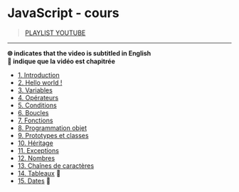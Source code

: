 # JavaScript - cours

> [PLAYLIST YOUTUBE](https://www.youtube.com/playlist?list=PLrSOXFDHBtfGxf_PtXLu_OrjFKt4_dqB_)

---

**🌐 indicates that the video is subtitled in English**<br>
**🔢 indique que la vidéo est chapitrée**

+ [1. Introduction](https://www.youtube.com/watch?v=02Xs2ySaXcs)
+ [2. Hello world !](https://www.youtube.com/watch?v=PsosD3WyFfI)
+ [3. Variables](https://www.youtube.com/watch?v=r_ylc4StEeo)
+ [4. Opérateurs](https://www.youtube.com/watch?v=lThLyuv2_JM)
+ [5. Conditions](https://www.youtube.com/watch?v=C3z7Ijv_gho)
+ [6. Boucles](https://www.youtube.com/watch?v=mYXaFHKXku0)
+ [7. Fonctions](https://www.youtube.com/watch?v=RUT2fr28YYg)
+ [8. Programmation objet](https://www.youtube.com/watch?v=cnnhogixcI0)
+ [9. Prototypes et classes](https://www.youtube.com/watch?v=_Ilj_unoqvA)
+ [10. Héritage](https://www.youtube.com/watch?v=2BoeW9J-Hso)
+ [11. Exceptions](https://www.youtube.com/watch?v=oAbmzi_2AWo)
+ [12. Nombres](https://www.youtube.com/watch?v=t2nPQyJkQlI)
+ [13. Chaînes de caractères](https://www.youtube.com/watch?v=x87WIDfPtG8)
+ [14. Tableaux](https://www.youtube.com/watch?v=8JosoQnWbag) 🔢
+ [15. Dates](#) 🔢

